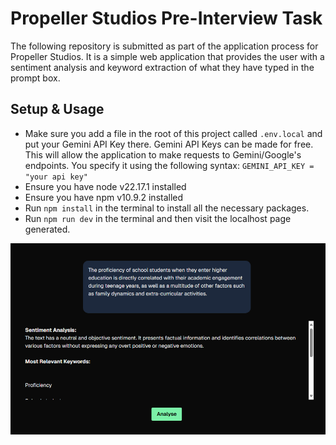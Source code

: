 ﻿# Propeller Studios Pre-Interview Task
The following repository is submitted as part of the application process for Propeller Studios. It is a simple web application that provides the user with a sentiment analysis and keyword extraction of what they have typed in the prompt box.
## Setup & Usage
- Make sure you add a file in the root of this project called `.env.local` and put your Gemini API Key there. Gemini API Keys can be made for free. This will allow the application to make requests to Gemini/Google's endpoints. You specify it using the following syntax: `GEMINI_API_KEY = "your api key"`
- Ensure you have node v22.17.1 installed
- Ensure you have npm v10.9.2 installed
- Run `npm install` in the terminal to install all the necessary packages.
- Run `npm run dev` in the terminal and then visit the localhost page generated.

![Interview Task Example](InterviewTaskExample.png)
